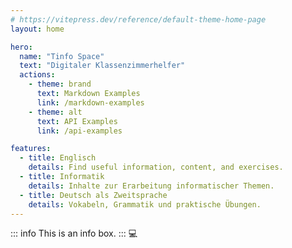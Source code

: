 ```yaml
---
# https://vitepress.dev/reference/default-theme-home-page
layout: home

hero:
  name: "Tinfo Space"
  text: "Digitaler Klassenzimmerhelfer"
  actions:
    - theme: brand
      text: Markdown Examples
      link: /markdown-examples
    - theme: alt
      text: API Examples
      link: /api-examples

features:
  - title: Englisch
    details: Find useful information, content, and exercises.
  - title: Informatik
    details: Inhalte zur Erarbeitung informatischer Themen.
  - title: Deutsch als Zweitsprache
    details: Vokabeln, Grammatik und praktische Übungen.
---
```

::: info
This is an info box.
:::
:computer:
